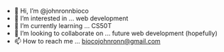 - 👋 Hi, I’m @johnronnbioco
- 👀 I’m interested in ... web development
- 🌱 I’m currently learning ... CS50T
- 💞️ I’m looking to collaborate on ... future web development (hopefully)
- 📫 How to reach me ... biocojohnronn@gmail.com

<!---
johnronnbioco/johnronnbioco is a ✨ special ✨ repository because its `README.md` (this file) appears on your GitHub profile.
You can click the Preview link to take a look at your changes.
--->
